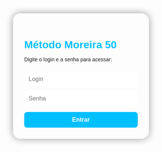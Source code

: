 <!DOCTYPE html>
<html lang="pt-BR">
<head>
  <meta charset="UTF-8">
  <meta name="viewport" content="width=device-width, initial-scale=1.0">
  <title>Método Moreira 50</title>
  <style>
    * {
      margin: 0;
      padding: 0;
      box-sizing: border-box;
      font-family: "Poppins", sans-serif;
    }

    body {
      background: linear-gradient(135deg, #001f3f, #003366);
      color: white;
      display: flex;
      flex-direction: column;
      align-items: center;
      justify-content: center;
      min-height: 100vh;
      text-align: center;
    }

    .login-box {
      background: rgba(255, 255, 255, 0.08);
      padding: 30px;
      border-radius: 20px;
      backdrop-filter: blur(10px);
      box-shadow: 0 0 20px rgba(0, 0, 0, 0.4);
      width: 90%;
      max-width: 400px;
    }

    h1 {
      color: #00bfff;
      margin-bottom: 15px;
    }

    input {
      width: 100%;
      padding: 12px;
      border: none;
      outline: none;
      border-radius: 8px;
      margin-top: 10px;
      font-size: 1rem;
    }

    button {
      margin-top: 15px;
      width: 100%;
      padding: 12px;
      border: none;
      border-radius: 8px;
      background: #00bfff;
      color: white;
      font-weight: 600;
      font-size: 1rem;
      cursor: pointer;
      transition: 0.3s;
    }

    button:hover {
      background: #0094cc;
      transform: scale(1.03);
    }

    #errorMsg {
      color: red;
      margin-top: 10px;
      display: none;
    }
  </style>
</head>
<body>
  <div class="login-box" id="loginBox">
    <h1>Método Moreira 50</h1>
    <p>Digite o login e a senha para acessar:</p>
    <input type="text" id="loginInput" placeholder="Login">
    <input type="password" id="passwordInput" placeholder="Senha">
    <button onclick="checkLogin()">Entrar</button>
    <p id="errorMsg">Login ou senha incorretos.</p>
  </div>

  <script>
    function checkLogin() {
      const login = document.getElementById('loginInput').value;
      const senha = document.getElementById('passwordInput').value;
      const loginCorreto = "Moreira";
      const senhaCorreta = "155";
      const errorMsg = document.getElementById('errorMsg');

      if (login === loginCorreto && senha === senhaCorreta) {
        // Redireciona para o link do Roblox
        window.location.href = "https://www.roblox.com/share?code=d0ba0ef251580e48a41fa820625296d3&type=Server";
      } else {
        errorMsg.style.display = 'block';
      }
    }
  </script>
</body>
</html>
